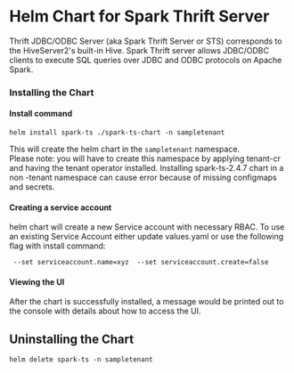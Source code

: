 # Helm Chart for Spark Thrift Server

Thrift JDBC/ODBC Server (aka Spark Thrift Server or STS) corresponds to the HiveServer2's built-in Hive. Spark Thrift server allows JDBC/ODBC clients to execute SQL queries over JDBC and ODBC protocols on Apache Spark.

### Installing the Chart

#### Install command
`helm install spark-ts ./spark-ts-chart -n sampletenant`

This will create the helm chart in the `sampletenant` namespace.</br>
Please note: you will have to create this namespace by applying tenant-cr and having the tenant operator installed. Installing spark-ts-2.4.7 chart in a non -tenant namespace can cause error because of missing configmaps and secrets. 

#### Creating a service account

helm chart will create a new Service account with necessary RBAC. To use an existing Service Account either update values.yaml or use the following flag with install command:

` --set serviceaccount.name=xyz  --set serviceaccount.create=false`

#### Viewing the UI
After the chart is successfully installed, a message would be printed out to the console with details about how to access the UI.

## Uninstalling the Chart

`helm delete spark-ts -n sampletenant`
